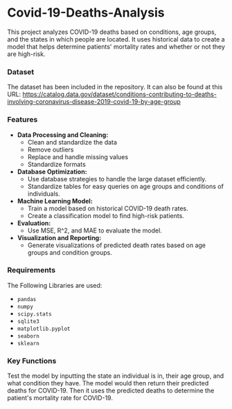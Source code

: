 # Covid-19-Deaths-Analysis
This project analyzes COVID-19 deaths based on conditions, age groups, and the states in which people are located. It uses historical data to create a model that helps determine patients' mortality rates and whether or not they are high-risk.

### Dataset

The dataset has been included in the repository.
It can also be found at this URL: https://catalog.data.gov/dataset/conditions-contributing-to-deaths-involving-coronavirus-disease-2019-covid-19-by-age-group

### Features

- **Data Processing and Cleaning:**
    - Clean and standardize the data
    - Remove outliers
    - Replace and handle missing values
    - Standardize formats
- **Database Optimization:**
    - Use database strategies to handle the large dataset efficiently.
    - Standardize tables for easy queries on age groups  and conditions of individuals.
- **Machine Learning Model:**
    - Train a model based on historical COVID-19 death rates.
    - Create a classification model to find high-risk patients.
- **Evaluation:**
    - Use MSE, R^2, and MAE to evaluate the model.
- **Visualization and Reporting:**
    - Generate visualizations of predicted death rates based on age groups and condition groups.
 
### Requirements

The Following Libraries are used:

- `pandas`
- `numpy`
- `scipy.stats`
- `sqlite3`
- `matplotlib.pyplot`
- `seaborn`
- `sklearn`

### Key Functions

Test the model by inputting the state an individual is in, their age group, and what condition they have. The model would then return their predicted deaths for COVID-19. Then it uses the predicted deaths to determine the patient's mortality rate for COVID-19.


